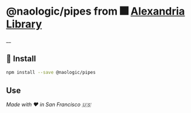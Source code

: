 # @naologic/pipes from :fireworks: [Alexandria Library](https://github.com/naologic/alexandria)

__


## :page_with_curl: Install

```bash
npm install --save @naologic/pipes
```

## Use


_Made with :heart: in San Francisco :us:_
